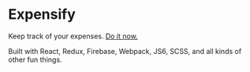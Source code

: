 # Expensify
Keep track of your expenses. [Do it now.](http://jaketripp-expensify.herokuapp.com/ "Expensify")

Built with React, Redux, Firebase, Webpack, JS6, SCSS, and all kinds of other fun things.
